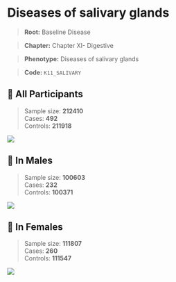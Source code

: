 # Diseases of salivary glands

> **Root:** Baseline Disease  

> **Chapter:** Chapter XI- Digestive  

> **Phenotype:** Diseases of salivary glands  

> **Code:** `K11_SALIVARY`

## 🧪 All Participants  
> Sample size: **212410**  
> Cases: **492**  
> Controls: **211918**
<img src="/Disease/Figures/ALL/Incidence/K11_SALIVARY.png"/>
<CsvTable src="/Disease_Data/ALL/Incidence/COX_K11_SALIVARY.csv" label="🔍 View full results" />

## 👨 In Males  
> Sample size: **100603**  
> Cases: **232**  
> Controls: **100371**
<img src="/Disease/Figures/Male/Incidence/K11_SALIVARY.png"/>
<CsvTable src="/Disease_Data/Male/Incidence/COX_K11_SALIVARY.csv" label="🔍 View full results" />

## 👩 In Females  
> Sample size: **111807**  
> Cases: **260**  
> Controls: **111547**
<img src="/Disease/Figures/Female/Incidence/K11_SALIVARY.png"/>
<CsvTable src="/Disease_Data/Female/Incidence/COX_K11_SALIVARY.csv" label="🔍 View full results" />
